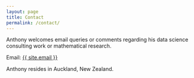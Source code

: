 ```yaml
---
layout: page
title: Contact
permalink: /contact/
---
```

Anthony welcomes email queries or comments regarding his data science
consulting work or mathematical research.

Email:  <a href="mailto:{{ site.email }}">{{ site.email }}</a>

Anthony resides in Auckland, New Zealand.
 
